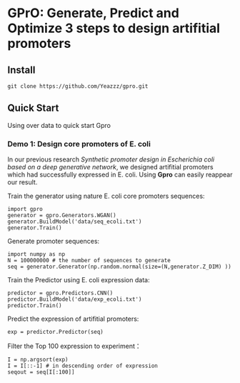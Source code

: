 # GPrO: Generate, Predict and Optimize 3 steps to design artifitial promoters
## Install
`git clone https://github.com/Yeazzz/gpro.git`
## Quick Start
Using over data to quick start Gpro
### Demo 1: Design core promoters of E. coli
In our previous research *Synthetic promoter design in Escherichia coli based on a deep generative network*, we designed artifitial promoters which had successfully expressed in E. coli. Using **Gpro** can easily reappear our result.

Train the generator using  nature E. coli core promoters sequences:
```
import gpro
generator = gpro.Generators.WGAN()
generator.BuildModel('data/seq_ecoli.txt')
generator.Train()
```
Generate promoter sequences:
```
import numpy as np
N = 100000000 # the number of sequences to generate
seq = generator.Generator(np.random.normal(size=(N,generator.Z_DIM) ))
```
Train the Predictor using E. coli expression data:
```
predictor = gpro.Predictors.CNN()
predictor.BuildModel('data/exp_ecoli.txt')
predictor.Train()
```
Predict the expression of artifitial promoters:
```
exp = predictor.Predictor(seq)
```
Filter the Top 100 expression to experiment：
```
I = np.argsort(exp)
I = I[::-1] # in descending order of expression
seqout = seq[I[:100]]
```

